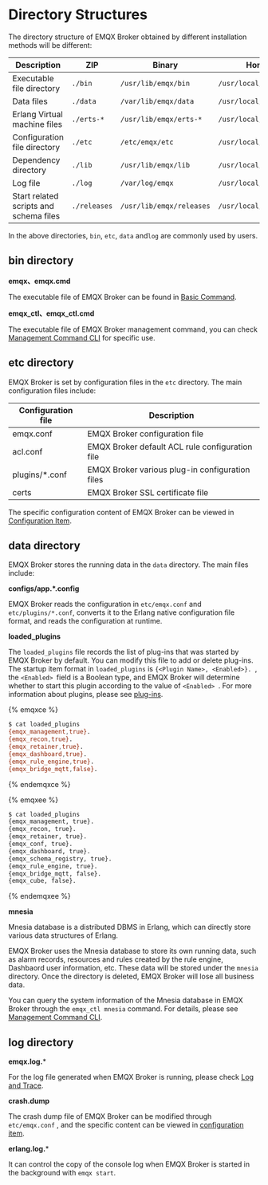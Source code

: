 # Directory Structures

The directory structure of EMQX Broker obtained by different installation methods will be different:

| Description                            | ZIP          | Binary                   | Homebrew (MacOS)                     |
| -------------------------------------- | ------------ | ------------------------ | ----------------------------------- |
| Executable file directory              | `./bin`      | `/usr/lib/emqx/bin`      | `/usr/local/bin`                    |
| Data files                             | `./data`     | `/var/lib/emqx/data`     | `/usr/local/Cellar/emqx/*/data`     |
| Erlang Virtual machine files           | `./erts-*`   | `/usr/lib/emqx/erts-*`   | `/usr/local/Cellar/emqx/*/erts-`    |
| Configuration file directory           | `./etc`      | `/etc/emqx/etc`          | `/usr/local/Cellar/emqx/*/etc`      |
| Dependency directory                   | `./lib`      | `/usr/lib/emqx/lib`      | `/usr/local/Cellar/emqx/*/lib`      |
| Log file                               | `./log`      | `/var/log/emqx`          | `/usr/local/Cellar/emqx/*/log`      |
| Start related scripts and schema files | `./releases` | `/usr/lib/emqx/releases` | `/usr/local/Cellar/emqx/*/releases` |

In the above directories,  `bin`, `etc`, `data` and`log` are commonly used by users.

## bin directory

**emqx、emqx.cmd**

The executable file of EMQX Broker can be found in [Basic Command](./command-line.md).

**emqx_ctl、emqx_ctl.cmd**

The executable file of EMQX Broker management command, you can check [Management Command CLI](../advanced/cli.md) for specific use.

## etc directory

EMQX Broker is set by configuration files in the `etc` directory. The main configuration files include:

| Configuration file | Description            |
| -------------- | ------------------------- |
| emqx.conf      | EMQX Broker configuration file |
| acl.conf       | EMQX Broker default ACL rule configuration file |
| plugins/*.conf | EMQX Broker various plug-in configuration files |
| certs          | EMQX Broker SSL certificate file |

The specific configuration content of EMQX Broker can be viewed in [Configuration Item](../configuration/configuration.md).

## data directory

EMQX Broker stores the running data in the `data` directory. The main files include:

**configs/app.*.config**

EMQX Broker reads the configuration in `etc/emqx.conf` and `etc/plugins/*.conf`, converts it to the Erlang native configuration file format, and reads the configuration at runtime.

**loaded_plugins**

The `loaded_plugins` file records the list of plug-ins that was started by EMQX Broker by default. You can modify this file to add or delete plug-ins. The startup item format in `loaded_plugins` is `{<Plugin Name>, <Enabled>}. `, the `<Enabled> `field is a Boolean type, and EMQX Broker will determine whether to start this plugin according to the value of `<Enabled> `. For more information about plugins, please see [plug-ins](../advanced/plugins.md).


{% emqxce %}

```bash
$ cat loaded_plugins
{emqx_management,true}.
{emqx_recon,true}.
{emqx_retainer,true}.
{emqx_dashboard,true}.
{emqx_rule_engine,true}.
{emqx_bridge_mqtt,false}.
```

{% endemqxce %}


{% emqxee %}

```bash
$ cat loaded_plugins
{emqx_management, true}.
{emqx_recon, true}.
{emqx_retainer, true}.
{emqx_conf, true}.
{emqx_dashboard, true}.
{emqx_schema_registry, true}.
{emqx_rule_engine, true}.
{emqx_bridge_mqtt, false}.
{emqx_cube, false}.
```

{% endemqxee %}


**mnesia**

Mnesia database is a distributed DBMS in Erlang, which can directly store various data structures of Erlang.

EMQX Broker uses the Mnesia database to store its own running data, such as alarm records, resources and rules created by the rule engine, Dashbaord user information, etc. These data will be stored under the `mnesia` directory. Once the directory is deleted, EMQX Broker will lose all business data.

You can query the system information of the Mnesia database in EMQX Broker through the `emqx_ctl mnesia` command. For details, please see [Management Command CLI](../advanced/cli.md).


## log directory

**emqx.log.***

For the log file generated when EMQX Broker is running, please check [Log and Trace](./log.md).

**crash.dump**

The crash dump file of EMQX Broker can be modified through `etc/emqx.conf` , and the specific content can be viewed in [configuration item](../configuration/configuration.md).

**erlang.log.***

It can control the copy of the console log when EMQX Broker is started in the background with `emqx start`.    
